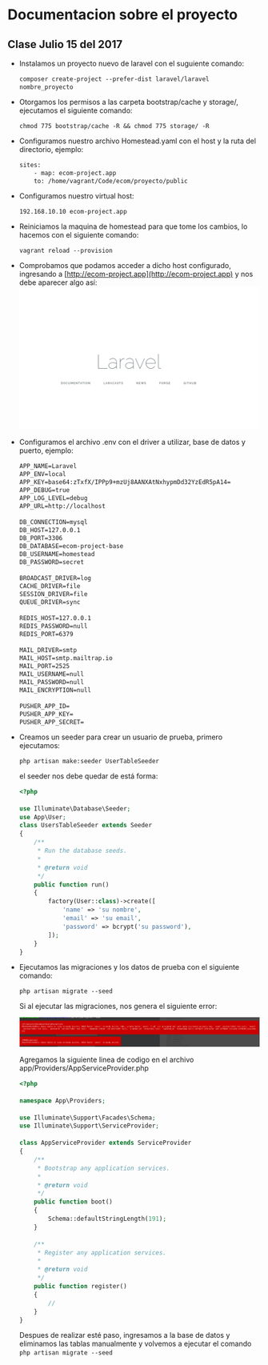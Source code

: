 # Documentacion sobre el proyecto

## Clase Julio 15 del 2017
* Instalamos un proyecto nuevo de laravel con el suguiente comando: 
	```
	composer create-project --prefer-dist laravel/laravel nombre_proyecto
	```

* Otorgamos los permisos a las carpeta bootstrap/cache y storage/, ejecutamos el siguiente comando:
	```
	chmod 775 bootstrap/cache -R && chmod 775 storage/ -R 
	```
	
* Configuramos nuestro archivo Homestead.yaml con el host y la ruta del directorio, ejemplo:
	```
	sites:
		- map: ecom-project.app
        to: /home/vagrant/Code/ecom/proyecto/public
	```
	
* Configuramos nuestro virtual host:
	```
	192.168.10.10 ecom-project.app
	```
	
* Reiniciamos la maquina de homestead para que tome los cambios, lo hacemos con el siguiente comando:
	```
	vagrant reload --provision
	```
* Comprobamos que podamos acceder a dicho host configurado, ingresando a [http://ecom-project.app](http://ecom-project.app) y nos debe aparecer algo así:
	![](https://github.com/Alver23/ecom/blob/master/images/running.png "Servidor Corriendo")

* Configuramos el archivo .env con el driver a utilizar, base de datos y puerto, ejemplo:
	```
	APP_NAME=Laravel
	APP_ENV=local
	APP_KEY=base64:zTxfX/IPPp9+mzUj8AANXAtNxhypmDd32YzEdR5pA14=
	APP_DEBUG=true
	APP_LOG_LEVEL=debug
	APP_URL=http://localhost
	
	DB_CONNECTION=mysql
	DB_HOST=127.0.0.1
	DB_PORT=3306
	DB_DATABASE=ecom-project-base
	DB_USERNAME=homestead
	DB_PASSWORD=secret
	
	BROADCAST_DRIVER=log
	CACHE_DRIVER=file
	SESSION_DRIVER=file
	QUEUE_DRIVER=sync
	
	REDIS_HOST=127.0.0.1
	REDIS_PASSWORD=null
	REDIS_PORT=6379
	
	MAIL_DRIVER=smtp
	MAIL_HOST=smtp.mailtrap.io
	MAIL_PORT=2525
	MAIL_USERNAME=null
	MAIL_PASSWORD=null
	MAIL_ENCRYPTION=null
	
	PUSHER_APP_ID=
	PUSHER_APP_KEY=
	PUSHER_APP_SECRET=
	```

* Creamos un seeder para crear un usuario de prueba, primero ejecutamos:
	```
	php artisan make:seeder UserTableSeeder
	```
	el seeder nos debe quedar de está forma:
	```php
	<?php
    
    use Illuminate\Database\Seeder;
    use App\User;
    class UsersTableSeeder extends Seeder
    {
        /**
         * Run the database seeds.
         *
         * @return void
         */
        public function run()
        {
            factory(User::class)->create([
                'name' => 'su nombre',
                'email' => 'su email',
                'password' => bcrypt('su password'),
            ]);
        }
    }

	```
* Ejecutamos las migraciones y los datos de prueba con el siguiente comando:
	```
	php artisan migrate --seed
	```
	
	Si al ejecutar las migraciones, nos genera el siguiente error:
	
	![](https://github.com/Alver23/ecom/blob/master/images/migration-error.png)
	
	Agregamos la siguiente linea de codigo en el archivo app/Providers/AppServiceProvider.php
	```php
	<?php
    
    namespace App\Providers;
    
    use Illuminate\Support\Facades\Schema;
    use Illuminate\Support\ServiceProvider;
    
    class AppServiceProvider extends ServiceProvider
    {
        /**
         * Bootstrap any application services.
         *
         * @return void
         */
        public function boot()
        {
            Schema::defaultStringLength(191);
        }
    
        /**
         * Register any application services.
         *
         * @return void
         */
        public function register()
        {
            //
        }
    }
	```
	
	Despues de realizar esté paso, ingresamos a la base de datos y eliminamos las tablas manualmente y volvemos a ejecutar el comando ``` php artisan migrate --seed ```